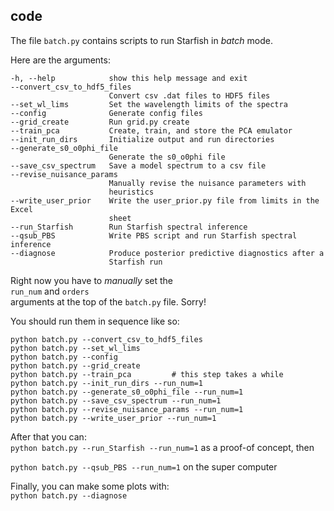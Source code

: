 code
---

The file `batch.py` contains scripts to run Starfish in *batch* mode.

Here are the arguments:

```
-h, --help            show this help message and exit
--convert_csv_to_hdf5_files
                      Convert csv .dat files to HDF5 files
--set_wl_lims         Set the wavelength limits of the spectra
--config              Generate config files
--grid_create         Run grid.py create
--train_pca           Create, train, and store the PCA emulator
--init_run_dirs       Initialize output and run directories
--generate_s0_o0phi_file
                      Generate the s0_o0phi file
--save_csv_spectrum   Save a model spectrum to a csv file
--revise_nuisance_params
                      Manually revise the nuisance parameters with
                      heuristics
--write_user_prior    Write the user_prior.py file from limits in the Excel
                      sheet
--run_Starfish        Run Starfish spectral inference
--qsub_PBS            Write PBS script and run Starfish spectral inference
--diagnose            Produce posterior predictive diagnostics after a
                      Starfish run
```

Right now you have to *manually* set the  
`run_num` and `orders`  
arguments at the top of the `batch.py` file.  Sorry!

You should run them in sequence like so:

```
python batch.py --convert_csv_to_hdf5_files
python batch.py --set_wl_lims
python batch.py --config
python batch.py --grid_create
python batch.py --train_pca         # this step takes a while
python batch.py --init_run_dirs --run_num=1
python batch.py --generate_s0_o0phi_file --run_num=1
python batch.py --save_csv_spectrum --run_num=1
python batch.py --revise_nuisance_params --run_num=1
python batch.py --write_user_prior --run_num=1
```

After that you can:   
`python batch.py --run_Starfish --run_num=1` as a proof-of concept, then  

`python batch.py --qsub_PBS --run_num=1` on the super computer

Finally, you can make some plots with:  
`python batch.py --diagnose`
